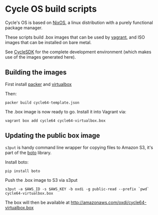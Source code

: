 Cycle OS build scripts
======================

Cycle's OS is based on [NixOS](http://nixos.org), a linux distribution with a purely functional
package manager. 

These scripts build .box images that can be used by [vagrant](http://vagrantup.com), and ISO images that can be installed on bare metal.

See [CycleSDK](https://bitbucket.org/oxdi/cycle-sdk) for the complete development environment (which makes use of the images generated here).


Building the images
-------------------

First install [packer](http://packer.io) and [virtualbox](https://www.virtualbox.org/)

Then:

```
packer build cycle64-template.json
```

The .box image is now ready to go. Install it into Vagrant via:

```
vagrant box add cycle64 cycle64-virtualbox.box
```

Updating the public box image
-----------------------------

`s3put` is handy command line wrapper for copying files to Amazon S3, it's part of the [boto](https://github.com/boto/boto) library.

Install boto:

```
pip install boto
```

Push the .box image to S3 via s3put

```
s3put -a $AWS_ID -s $AWS_KEY -b oxdi -g public-read --prefix `pwd` cycle64-virtualbox.box
```

The box will then be available at http://amazonaws.com/oxdi/cycle64-virtualbox.box

